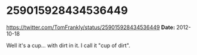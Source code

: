 # 259015928434536449
https://twitter.com/TomFrankly/status/259015928434536449
**Date:** 2012-10-18

Well it's a cup… with dirt in it. I call it "cup of dirt".
